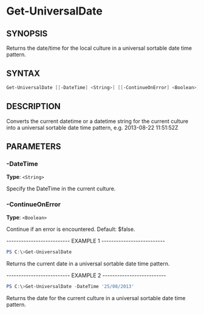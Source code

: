 Get-UniversalDate
=================

SYNOPSIS
--------

Returns the date/time for the local culture in a universal sortable date
time pattern.

SYNTAX
------

```powershell
Get-UniversalDate [[-DateTime] <String>] [[-ContinueOnError] <Boolean>] [<CommonParameters>]
```

DESCRIPTION
-----------

Converts the current datetime or a datetime string for the current
culture into a universal sortable date time pattern, e.g. 2013-08-22
11:51:52Z

PARAMETERS
----------

### -DateTime

**Type**: `<String>`

Specify the DateTime in the current culture.

### -ContinueOnError

**Type**: `<Boolean>`

Continue if an error is encountered. Default: $false.

-------------------------- EXAMPLE 1 --------------------------

```powershell
PS C:\>Get-UniversalDate
```

Returns the current date in a universal sortable date time pattern.

-------------------------- EXAMPLE 2 --------------------------

```powershell
PS C:\>Get-UniversalDate -DateTime '25/08/2013'
```

Returns the date for the current culture in a universal sortable date
time pattern.
